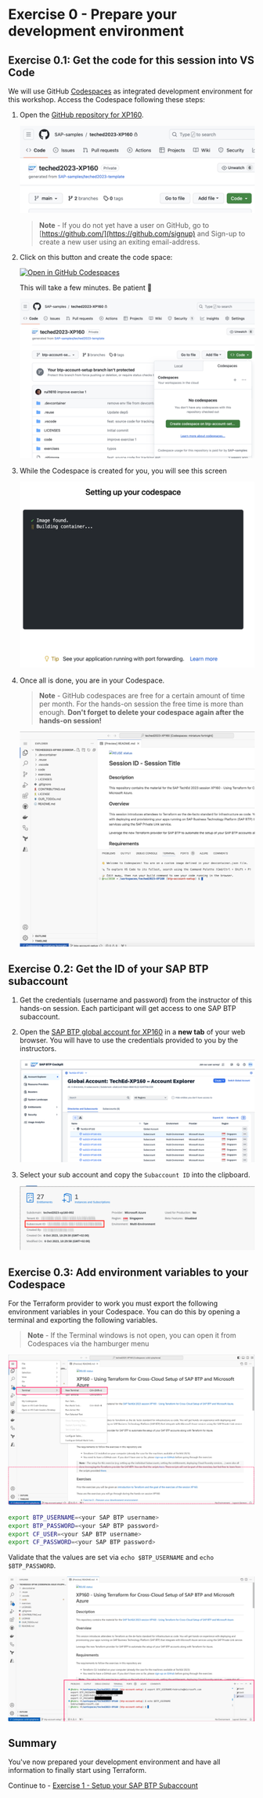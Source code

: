 # Exercise 0 - Prepare your development environment

## Exercise 0.1: Get the code for this session into VS Code

We will use GitHub [Codespaces](https://docs.github.com/codespaces/overview) as integrated development environment for this workshop. Access the Codespace following these steps:

1. Open the [GitHub repository for XP160](https://github.com/SAP-samples/teched2023-XP160).

    ![Screenshot of GitHub repository XP160](/exercises/exercise0/images/00_01_01.png)

    > **Note** - If you do not yet have a user on GitHub, go to [https://github.com/](https://github.com/signup) and Sign-up to create a new user using an exiting email-address.

2. Click on this button and create the code space:

   [![Open in GitHub Codespaces](https://github.com/codespaces/badge.svg)](https://github.com/codespaces/new?hide_repo_select=true&ref=main&repo=685140118&skip_quickstart=true&machine=basicLinux32gb&geo=SoutheastAsia&devcontainer_path=.devcontainer%2Fdevcontainer.json)

    This will take a few minutes. Be patient 🙂

    ![Screenshot of navigation to Codespace creation in the repository XP160](/exercises/exercise0/images/00_01_02.png)

3. While the Codespace is created for you, you will see this screen

    ![Screenshot of setup screen for Codespace](/exercises/exercise0/images/00_01_03.png)

4. Once all is done, you are in your Codespace.

    > **Note** - GitHub codespaces are free for a certain amount of time per month. For the hands-on session the free time is more than enough. **Don't forget to delete your codespace again after the hands-on session!**

    ![Screenshot of GitHub Codespace view on the repository XP160](/exercises/exercise0/images/00_01_04.png)

## Exercise 0.2: Get the ID of your SAP BTP subaccount

1. Get the credentials (username and password) from the instructor of this hands-on session. Each participant will get access to one SAP BTP subaccount.

2. Open the [SAP BTP global account for XP160](https://emea.cockpit.btp.cloud.sap/cockpit/#/globalaccount/a0ab1ce3-9dab-48b8-9122-524f7fde1f28/) in a **new tab** of your web browser. You will have to use the credentials provided to you by the instructors.

    ![Screenshot of list of subaccounts](/exercises/exercise0/images/00_02_01.png)

3. Select your sub account and copy the `Subaccount ID` into the clipboard.

    ![Screenshot of SAP BTP Subaccount overview](/exercises/exercise0/images/00_02_02.png)

## Exercise 0.3: Add environment variables to your Codespace

For the Terraform provider to work you must export the following environment variables in your Codespace. You can do this by opening a terminal and exporting the following variables.

> **Note** - If the Terminal windows is not open, you can open it from Codespaces via the hamburger menu

![Screenshot of SAP BTP Subaccount overview](/exercises/exercise0/images/00_02_03.png)

```bash
export BTP_USERNAME=<your SAP BTP username>
export BTP_PASSWORD=<your SAP BTP password>
export CF_USER=<your SAP BTP username>
export CF_PASSWORD=<your SAP BTP password>
```

Validate that the values are set via `echo $BTP_USERNAME` and `echo $BTP_PASSWORD`.

![Screenshot of SAP BTP Subaccount overview](/exercises/exercise0/images/00_02_04.png)

## Summary

You've now prepared your development environment and have all information to finally start using Terraform.  

Continue to - [Exercise 1 - Setup your SAP BTP Subaccount](../exercise1/README.md)

